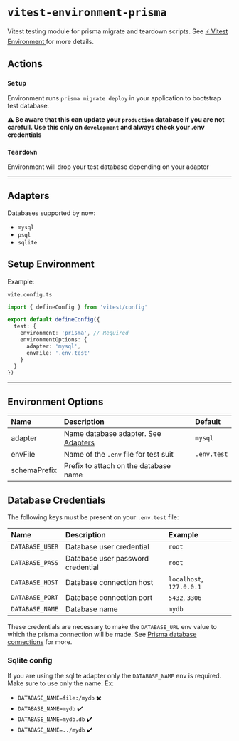 # `vitest-environment-prisma`

Vitest testing module for prisma migrate and teardown scripts. See [⚡️ Vitest Environment ](https://miniflare.dev/testing/vitest) for more
details.

## Actions

### `Setup`
Environment runs `prisma migrate deploy` in your application to bootstrap test database.

**:warning: Be aware that this can update your `production` database if you are not carefull. Use this only on `development` and always check your .env credentials**

### `Teardown`
Environment will drop your test database depending on your adapter

---

## Adapters

Databases supported by now:
- `mysql`
- `psql`
- `sqlite`

## Setup Environment

Example:

`vite.config.ts`

```ts
import { defineConfig } from 'vitest/config'

export default defineConfig({
  test: {
    environment: 'prisma', // Required
    environmentOptions: {
      adapter: 'mysql',
      envFile: '.env.test'
    }
  }
})
```

---

## Environment Options

| Name | Description | Default |
|:-----|:------------|:--------|
| adapter | Name database adapter. See [Adapters](#adapters) | `mysql` |
| envFile | Name of the `.env` file for test suit | `.env.test` |
| schemaPrefix | Prefix to attach on the database name | |

## Database Credentials

The following keys must be present on your `.env.test` file:

| Name | Description | Example |
|:-----|:------------|:--------|
| `DATABASE_USER` | Database user credential | `root` |
| `DATABASE_PASS` | Database user password credential | `root` |
| `DATABASE_HOST` | Database connection host | `localhost`, `127.0.0.1` |
| `DATABASE_PORT` | Database connection port | `5432`, `3306` |
| `DATABASE_NAME` | Database name | `mydb` |

These credentials are necessary to make the `DATABASE_URL` env value to which the prisma connection will be made. See [Prisma database connections](https://www.prisma.io/docs/concepts/database-connectors) for more.

### Sqlite config

If you are using the sqlite adapter only the `DATABASE_NAME` env is required.
Make sure to use only the name: Ex:
- `DATABASE_NAME=file:/mydb` :heavy_multiplication_x:
- `DATABASE_NAME=mydb` :heavy_check_mark:
- `DATABASE_NAME=mydb.db` :heavy_check_mark:
- `DATABASE_NAME=../mydb` :heavy_check_mark:
